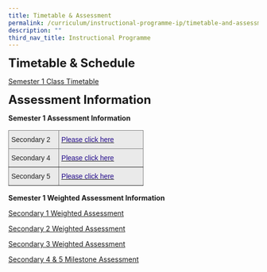 ```yaml
---
title: Timetable & Assessment
permalink: /curriculum/instructional-programme-ip/timetable-and-assessment/
description: ""
third_nav_title: Instructional Programme
---
```

**<font size=5>Timetable & Schedule</font>**

[Semester 1 Class Timetable](https://sites.google.com/moe.edu.sg/skss-student-ict/2023-timetable)  



**<font size=5>Assessment Information</font>**

**Semester 1 Assessment Information**
<table style="border-collapse:collapse;border-spacing:0;table-layout: fixed; width: 272px" class="tg"><colgroup><col style="width: 101px"><col style="width: 171px"></colgroup><thead><tr><th style="background-color:#EAEAEA;border-color:inherit;border-style:solid;border-width:1px;color:#222;font-family:Arial, sans-serif;font-size:14px;font-weight:normal;overflow:hidden;padding:10px 5px;text-align:left;vertical-align:top;word-break:normal"><span style="font-weight:normal">Secondary 2</span></th><th style="background-color:#EAEAEA;border-color:inherit;border-style:solid;border-width:1px;color:#21088A;font-family:Arial, sans-serif;font-size:14px;font-weight:normal;overflow:hidden;padding:10px 5px;text-align:left;text-decoration:underline;vertical-align:top;word-break:normal"><a href="/files/SKSS%20Sec%202_Assessment%20Information_Sem1_2022_v18%20Apr.pdf"><span style="text-decoration:none;color:#21088A">Please click here</span></a></th></tr></thead><tbody><tr><td style="background-color:#EAEAEA;border-color:inherit;border-style:solid;border-width:1px;color:#222;font-family:Arial, sans-serif;font-size:14px;overflow:hidden;padding:10px 5px;text-align:left;vertical-align:top;word-break:normal"><span style="font-weight:normal">Secondary 4 </span></td><td style="background-color:#EAEAEA;border-color:inherit;border-style:solid;border-width:1px;color:#21088A;font-family:Arial, sans-serif;font-size:14px;overflow:hidden;padding:10px 5px;text-align:left;text-decoration:underline;vertical-align:top;word-break:normal"><a href="/files/SKSS%20Sec%204_Assessment%20Information_Sem1_2022_v18%20Apr.pdf"><span style="text-decoration:none;color:#21088A">Please click here</span></a></td></tr><tr><td style="background-color:#EAEAEA;border-color:inherit;border-style:solid;border-width:1px;color:#222;font-family:Arial, sans-serif;font-size:14px;overflow:hidden;padding:10px 5px;text-align:left;vertical-align:top;word-break:normal"><span style="font-weight:normal">Secondary 5</span></td><td style="background-color:#EAEAEA;border-color:inherit;border-style:solid;border-width:1px;color:#21088A;font-family:Arial, sans-serif;font-size:14px;overflow:hidden;padding:10px 5px;text-align:left;text-decoration:underline;vertical-align:top;word-break:normal"><a href="/files/SKSS%20Sec%205_Assessment%20Information_Sem1_2022_13%20Jan.pdf"><span style="text-decoration:none;color:#21088A">Please click here</span></a></td></tr></tbody></table>

**Semester 1 Weighted Assessment Information**

[Secondary 1 Weighted Assessment](/files/WA%20&%20MA/Sec%201_Weighted%20Assesment_Sem%201_2023_VR2.pdf)

[Secondary 2 Weighted Assessment](/files/WA%20&%20MA/Sec%202_Weighted%20Assesment_Sem%201_2023_VR2.pdf)

[Secondary 3 Weighted Assessment](/files/WA%20&%20MA/Sec%203_Weighted%20Assesment_Sem%201_2023_VR2.pdf)

[Secondary 4 & 5 Milestone Assessment](/files/WA%20&%20MA/Sec%204&5_Milestone%20Assesment_Sem%201_2023_VR2.pdf)